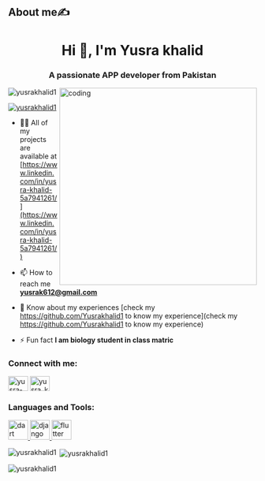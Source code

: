 ## About me:writing_hand:

<h1 align="center">Hi 👋, I'm Yusra khalid</h1>
<h3 align="center">A passionate APP developer from Pakistan</h3>

<img align="right" alt="coding" width="400" src="https://i.pinimg.com/originals/e7/26/c7/e726c74ac081eed50feee1433d12c998.gif">

<p align="left"> <img src="https://komarev.com/ghpvc/?username=yusrakhalid1&label=Profile%20views&color=0e75b6&style=flat" alt="yusrakhalid1" /> </p>

<p align="left"> <a href="https://github.com/ryo-ma/github-profile-trophy"><img src="https://github-profile-trophy.vercel.app/?username=yusrakhalid1" alt="yusrakhalid1" /></a> </p>

- 👨‍💻 All of my projects are available at [https://www.linkedin.com/in/yusra-khalid-5a7941261/](https://www.linkedin.com/in/yusra-khalid-5a7941261/)

- 📫 How to reach me **yusrak612@gmail.com**

- 📄 Know about my experiences [check my https://github.com/Yusrakhalid1 to know my experience](check my https://github.com/Yusrakhalid1 to know my experience)

- ⚡ Fun fact **I am biology student in class matric**

<h3 align="left">Connect with me:</h3>
<p align="left">
<a href="https://linkedin.com/in/yusra-khalid" target="blank"><img align="center" src="https://raw.githubusercontent.com/rahuldkjain/github-profile-readme-generator/master/src/images/icons/Social/linked-in-alt.svg" alt="yusra-khalid" height="30" width="40" /></a>
<a href="https://instagram.com/yusra_khalid92" target="blank"><img align="center" src="https://raw.githubusercontent.com/rahuldkjain/github-profile-readme-generator/master/src/images/icons/Social/instagram.svg" alt="yusra_khalid92" height="30" width="40" /></a>
</p>

<h3 align="left">Languages and Tools:</h3>
<p align="left"> <a href="https://dart.dev" target="_blank" rel="noreferrer"> <img src="https://www.vectorlogo.zone/logos/dartlang/dartlang-icon.svg" alt="dart" width="40" height="40"/> </a> <a href="https://www.djangoproject.com/" target="_blank" rel="noreferrer"> <img src="https://cdn.worldvectorlogo.com/logos/django.svg" alt="django" width="40" height="40"/> </a> <a href="https://flutter.dev" target="_blank" rel="noreferrer"> <img src="https://www.vectorlogo.zone/logos/flutterio/flutterio-icon.svg" alt="flutter" width="40" height="40"/> </a> </p>

<p><img align="left" src="https://github-readme-stats.vercel.app/api/top-langs?username=yusrakhalid1&show_icons=true&locale=en&layout=compact" alt="yusrakhalid1" /></p>

<p>&nbsp;<img align="center" src="https://github-readme-stats.vercel.app/api?username=yusrakhalid1&show_icons=true&locale=en" alt="yusrakhalid1" /></p>

<p><img align="center" src="https://github-readme-streak-stats.herokuapp.com/?user=yusrakhalid1&" alt="yusrakhalid1" /></p>
